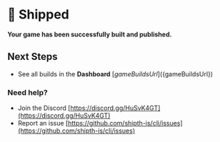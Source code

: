 # 🚀 Shipped

**Your game has been successfully built and published.**

## Next Steps

- See all builds in the **Dashboard** [${gameBuildsUrl}](${gameBuildsUrl})

### Need help?

- Join the Discord [https://discord.gg/HuSvK4GT](https://discord.gg/HuSvK4GT)
- Report an issue [https://github.com/shipth-is/cli/issues](https://github.com/shipth-is/cli/issues)
